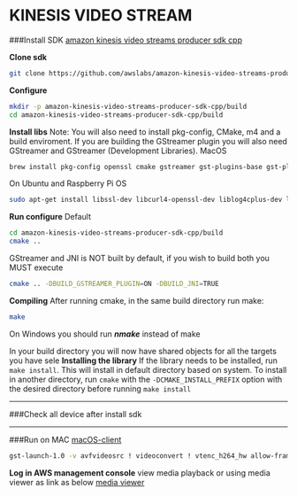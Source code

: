 # KINESIS VIDEO STREAM

###Install SDK
[amazon kinesis video streams producer sdk cpp](https://github.com/awslabs/amazon-kinesis-video-streams-producer-sdk-cpp)

**Clone sdk**
```bash
git clone https://github.com/awslabs/amazon-kinesis-video-streams-producer-sdk-cpp.git
```

**Configure**
```bash
mkdir -p amazon-kinesis-video-streams-producer-sdk-cpp/build
cd amazon-kinesis-video-streams-producer-sdk-cpp/build
```

**Install libs**
Note: You will also need to install pkg-config, CMake, m4 and a build enviroment. If you are building the GStreamer plugin you will also need GStreamer and GStreamer (Development Libraries).
MacOS
```bash
brew install pkg-config openssl cmake gstreamer gst-plugins-base gst-plugins-good gst-plugins-bad gst-plugins-ugly log4cplus gst-libav
```

On Ubuntu and Raspberry Pi OS
```bash
sudo apt-get install libssl-dev libcurl4-openssl-dev liblog4cplus-dev libgstreamer1.0-dev libgstreamer-plugins-base1.0-dev gstreamer1.0-plugins-base-apps gstreamer1.0-plugins-bad gstreamer1.0-plugins-good gstreamer1.0-plugins-ugly gstreamer1.0-tools
```

**Run configure**
Default
```bash
cd amazon-kinesis-video-streams-producer-sdk-cpp/build
cmake .. 
```

GStreamer and JNI is NOT built by default, if you wish to build both you MUST execute 
```bash
cmake .. -DBUILD_GSTREAMER_PLUGIN=ON -DBUILD_JNI=TRUE
```

**Compiling**
After running cmake, in the same build directory run make:
```bash
make
```
On Windows you should run ***nmake*** instead of make

In your build directory you will now have shared objects for all the targets you have sele
**Installing the library**
If the library needs to be installed, run ```make install```. This will install in default directory based on system. To install in another directory, run ```cmake``` with the ```-DCMAKE_INSTALL_PREFIX``` option with the desired directory before running ```make install```

<hr></hr>

###Check all device after install sdk


<hr></hr>

###Run on MAC
[macOS-client](https://github.com/awslabs/amazon-kinesis-video-streams-producer-sdk-cpp/blob/master/docs/macos.md)

```bash
gst-launch-1.0 -v avfvideosrc ! videoconvert ! vtenc_h264_hw allow-frame-reordering=FALSE realtime=TRUE max-keyframe-interval=45 ! kvssink name=sink stream-name="your_stream_name"  access-key="your_access_key" secret-key="your_secret_key" aws-region="your_aws_region" osxaudiosrc ! audioconvert ! avenc_aac ! queue ! sink.
```

**Log in AWS management console**
view media playback or using media viewer as link as below
[media viewer](https://aws-samples.github.io/amazon-kinesis-video-streams-media-viewer/)